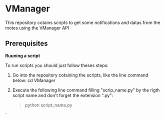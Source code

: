 # VManager

This repository cotains scripts to get some notifications and datas from the motes using the VManager API

**Prerequisites**
-
**Ruuning a script**

To run scripts you should just follow theses steps: 
	
1. Go into the repository cotaining the scripts, like the line command below:
	cd VManager 

2. Execute the following line command filling "scrip_name.py" by the rigth script name and don't forget the extension ".py":
	> python script_name.py
	
`
